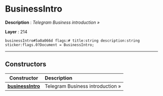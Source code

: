 # BusinessIntro

**Description** : *Telegram Business introduction &raquo;*

**Layer** : 214

```tl
businessIntro#5a0a066d flags:# title:string description:string sticker:flags.0?Document = BusinessIntro;
```

---

## Constructors

| Constructor | Description |
| :---: | :--- |
| [**businessIntro**](constructor/businessIntro) | Telegram Business introduction » |